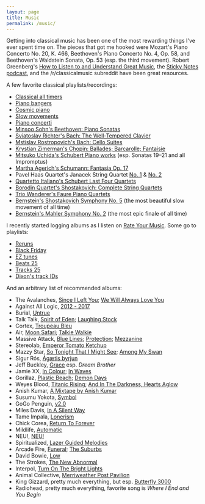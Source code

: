 ```yaml
---
layout: page
title: Music
permalink: /music/
---
```


Getting into classical music has been one of the most rewarding things I've ever spent time on. The pieces that got me hooked were Mozart's Piano Concerto No. 20, K. 466, Beethoven's Piano Concerto No. 4, Op. 58, and Beethoven's Waldstein Sonata, Op. 53 (esp. the third movement). Robert Greenberg's [How to Listen to and Understand Great Music](https://www.audible.com/pd/How-to-Listen-to-and-Understand-Great-Music-3rd-Edition-Audiobook/B00DDVQIM2), the [Sticky Notes podcast](https://stickynotespodcast.libsyn.com/), and the /r/classicalmusic subreddit have been great resources.

A few favorite classical playlists/recordings:

* [Classical all timers](https://open.spotify.com/playlist/1eYD5BUaapMfNGDoEiPDXO?si=64f367b30a42468a)
* [Piano bangers](https://open.spotify.com/playlist/6kURKdivewP2JlCzUJOZGX?si=b01ab0153d12430c)
* [Cosmic piano](https://open.spotify.com/playlist/3JvRWGpcHCjgCw0ghbh1SA?si=803b3ab90fee4f11)
* [Slow movements](https://open.spotify.com/playlist/3XU09g8N8cbWzFIgqJdkeL?si=a5b387a7369e4fff)
* [Piano concerti](https://open.spotify.com/playlist/20Y6NRhIlhNEFNBzeN2u6R?si=5e127130c5634a26)
* [Minsoo Sohn's Beethoven: Piano Sonatas](https://open.spotify.com/album/5xZS63vJBpsPbIOi0Hvlc4?si=l3jK3PPSTrOYbiLUCDtd3A)
* [Sviatoslav Richter's Bach: The Well-Tempered Clavier](https://open.spotify.com/album/3PWhuYij6e99npMTjTZm2C?si=MHIAyTRSRE6GK8L4CVrBYQ)
* [Mstislav Rostropovich's Bach: Cello Suites](https://open.spotify.com/album/5IKqgLc5o88Dur35OnLZXQ?si=q70mx_6wSEOOne8wpe2OEw)
* [Krystian Zimerman's Chopin: Ballades; Barcarolle; Fantaisie](https://open.spotify.com/album/5c9v5oU43Oo22MSG8EKFp2?si=cdlEH6dzTFmXO4Pjjd0k9Q)
* [Mitsuko Uchida's Schubert Piano works](https://open.spotify.com/album/6WyrofdS0VcQwalzvy9VIA?si=WtCPvO4TTf2JivIS8fUQwQ) (esp. Sonatas 19–21 and all Impromptus)
* [Martha Agerich's Schumann: Fantasia Op. 17](https://open.spotify.com/album/60wBLkr0WADMATI5O9D97I?si=HY_TmoFNQKqo3TkYjgV7Uw)
* Pavel Haas Quartet's Janacek String Quartet [No. 1](https://open.spotify.com/album/6TkdaEGFJlyDnd7C1URmMr?si=CbQdhbZlTIC_Urq7Wcav3g) & [No. 2](https://open.spotify.com/album/1t4K3IzZXvRHudQdNpFbfE?si=3K0ZSFq2R1-p_IPkrEpdlw)
* [Quartetto Italiano's Schubert Last Four Quartets](https://open.spotify.com/album/6TkdaEGFJlyDnd7C1URmMr?si=GbK_sWoSTRqj03w63dYiiA)
* [Borodin Quartet's Shostakovich: Complete String Quartets](https://open.spotify.com/album/1P7HxxQEjRdzko4WEeM9uP?si=mXhDa1F3QcGbnvwoeo4Ngw)
* [Trio Wanderer's Faure Piano Quartets](https://open.spotify.com/album/2m2n7PDLAVkmQ9xzWknyQG?si=Ab_DpDmBSpSGcHpnU3wbsQ)
* [Bernstein's Shostakovich Symphony No. 5](https://open.spotify.com/album/00d6wTUJHGsrxPmbETXGWm?si=f-UFDomRQQioiBIKITcyCA) (the most beautiful slow movement of all time)
* [Bernstein's Mahler Symphony No. 2](https://open.spotify.com/album/6DCPK81jYJdzAuCmMglh6x?si=dKXnutP0T1ehLX3d9IVqEg) (the most epic finale of all time)

I recently started logging albums as I listen on [Rate Your Music](https://rateyourmusic.com/collection/dnsz/ss.rd). Some go to playlists:

* [Reruns](https://open.spotify.com/playlist/1aBExd90ioxHqzRrfs4Dhr?si=09ff1a7fe5ac4099)
* [Black Friday](https://open.spotify.com/playlist/7qBWDMAKsbP9sitdpWBzeE?si=68cb17dc83094e20)
* [EZ tunes](https://open.spotify.com/playlist/3RrtgMpUXX7FK67VDhUNqr?si=cdcdf07474a7408d)
* [Beats 25](https://open.spotify.com/playlist/1sadgFEX0N7kaKE9dHJWOt?si=b295da91b82a4d9c)
* [Tracks 25](https://open.spotify.com/playlist/4rrJ4ao69BwOSY89vY53qm?si=ebecc51e23b74ca7)
* [Dixon's track IDs](https://open.spotify.com/playlist/37i9dQZF1DWZMAcZLI8XCI?si=9e0600ef50ad4e90)

And an arbitrary list of recommended albums:

* The Avalanches, [Since I Left You](https://open.spotify.com/album/0YtYaaO0aipyeQl0xhAWTO?si=_xsm0mSsQKmtAroQu_hb_A); [We Will Always Love You](https://open.spotify.com/album/755yBlrk0Sz8tIgMMTgyr1?si=Z1Ueu7FuQh2zqGZzhpOyBQ)
* Against All Logic, [2012 - 2017](https://open.spotify.com/album/6L2xSRFqrdj9zBwh2cM0TF?si=ZW7IwG81S3yz5PnFl_DlFQ)
* Burial, [Untrue](https://open.spotify.com/album/1iRPiEYHIX2zpF8lkW54SK?si=RE1loMcIRaOV0AuNiebitw)
* Talk Talk, [Spirit of Eden](https://open.spotify.com/album/4YXo7p7aubyVIbNLoVlBp9?si=xZH9xP2nRMe8bhPFoUaRlA); [Laughing Stock](https://open.spotify.com/album/3NEa40lY9rNpSIALSIKn79?si=lBuW4khnSCegBw-oSMZD5g)
* Cortex, [Troupeau Bleu](https://open.spotify.com/album/74DOWHisu2jlFvPid9YTGB?si=lKec-6d_S0GOyFTpN_urKQ)
* Air, [Moon Safari](https://open.spotify.com/album/206GTDefY2qRMQxYXmfb0a?si=Wxu3kAMFTl2SnQhi1Cq3Ig); [Talkie Walkie](https://open.spotify.com/album/0hQOqvZv1nQvPiBjzyn363?si=26DFw_sTTr2pk_lyDU2NDQ)
* Massive Attack, [Blue Lines](https://open.spotify.com/album/5mAPk4qeNqVLtNydaWbWlf?si=zruaxO47Sk6bYadd87SyjA); [Protection](https://open.spotify.com/album/5CnZjFfPDmxOX7KnWLLqpC?si=C88swgIUReKUGpykIwa0Vg); [Mezzanine](https://open.spotify.com/album/49MNmJhZQewjt06rpwp6QR?si=g2lupl1yT0O0kF4usn3BuQ)
* Stereolab, [Emperor Tomato Ketchup](https://open.spotify.com/album/0haIl1ZqGy5akbazF8nxLs?si=MclISGSAT5uxiVhoVxukKQ)
* Mazzy Star, [So Tonight That I Might See](https://open.spotify.com/album/5K18gTgac0q6Jma5HkV1vA?si=6lQuqbJXTZOq-k9QlrCgoA); [Among My Swan](https://open.spotify.com/album/4mhpbf7jYc0L1nBceoebIE?si=yfZ0PZiaSI6JOzvsDn-WxA)
* Sigur Rós, [Ágætis byrjun](https://open.spotify.com/album/1DMMv1Kmoli3Y9fVEZDUVC?si=5FAcYK-HQYm_Qu65GbYL9Q)
* Jeff Buckley, [Grace](https://open.spotify.com/album/7yQtjAjhtNi76KRu05XWFS?si=o24VwKSTR0GmP9tvD9fD2w) esp. _Dream Brother_
* Jamie XX, [In Colour](https://open.spotify.com/album/04Duapg2mNlVykd895xcfZ?si=7hBtvLdWQ6-mXVZNHJSn-Q); [In Waves](https://open.spotify.com/album/57MSBg5pBQZH5bfLVDmeuP?si=abvrdZBoSYSEYUw8zQcpxQ)
* Gorillaz, [Plastic Beach](https://open.spotify.com/album/2dIGnmEIy1WZIcZCFSj6i8?si=7emeZaSNSg-UsbMNj6G-xg); [Demon Days](https://open.spotify.com/album/0bUTHlWbkSQysoM3VsWldT?si=Sr4JSPeXS8SROuRHA1FMDg)
* Weyes Blood, [Titanic Rising](https://open.spotify.com/album/0Cuqhgy8vm96JEkBY3polk?si=odU56qXOTHCToNFocDJIAg); [And In The Darkness, Hearts Aglow](https://open.spotify.com/album/1hngVRZt95TrqPqXoJzQ4A?si=K_odZkUSQ8KGyXsazwhXHw)
* Anish Kumar, [A Mixtape by Anish Kumar](https://open.spotify.com/album/2FKcfRXY5LYv0pALiLRh3g?si=ZvaCg58ySAuO9HvGMWJz_g)
* Susumu Yokota, [Symbol](https://open.spotify.com/album/0ntm3YaiXVkkGitWl2XASV?si=fPAybEYaTZu5QGHPgw0sRg)
* GoGo Penguin, [v2.0](https://open.spotify.com/album/7rXrjbrYcXG8EkqXpt0weK?si=XQF8z7ZCSbG3Tr5uAriAGQ)
* Miles Davis, [In A Silent Way](https://open.spotify.com/album/0Hs3BomCdwIWRhgT57x22T?si=aqQ7Dtb6TuiccnYNo3pRDg)
* Tame Impala, [Lonerism](https://open.spotify.com/album/3C2MFZ2iHotUQOSBzdSvM7?si=sIgwmICLQRSovn0_98BF_Q)
* Chick Corea, [Return To Forever](https://open.spotify.com/album/6M0IAJHwQ6dFNtTkFsXCJc?si=lP5dv8IlSiequG3n2PDowg)
* Mildlife, [Automatic](https://open.spotify.com/album/4l8HTiPwY1GrY3WNUNOZ8q?si=GtmNcS0CTQO7f7AJH0JrSA)
* NEU!, [NEU!](https://open.spotify.com/album/1aKOQpS6TrGd3wTQooaIBH?si=8l1bgrz8SeqerE_oEb47Yw)
* Spiritualized, [Lazer Guided Melodies](https://open.spotify.com/album/0kfT6lwFmXyepSvoItP4sa?si=L3fGsVBrQtOLA3hqaaCJKw)
* Arcade Fire, [Funeral](https://open.spotify.com/album/6ZB8qaR9JNuS0Q0bG1nbcH?si=T-lofPX9SIWQMyAqAWLUvA); [The Suburbs](https://open.spotify.com/album/0gkUcpkyW2SXN49Yktkf6F?si=6rhrG33BRZmYILOMLjddUQ)
* David Bowie, [Low](https://open.spotify.com/album/2de6LD7eOW8zrlorbS28na?si=XGLbYyrOTsiPUOUtHKa03g)
* The Strokes, [The New Abnormal](https://open.spotify.com/album/2xkZV2Hl1Omi8rk2D7t5lN?si=FhwkCCr3RoWn9qd5tf2NQg)
* Interpol, [Turn On The Bright Lights](https://open.spotify.com/album/4sW8Eql2e2kdRP1A1R1clG?si=fFiVIgGzQhaDAmUgKtdf_Q)
* Animal Collective, [Merriweather Post Pavilion](https://open.spotify.com/album/6BRq5g6CWiFgN3NrjLGAYq?si=ywEO2GNURA68H93sefc9-Q)
* King Gizzard, pretty much everything, but esp. [Butterfly 3000](https://open.spotify.com/album/2I0LPpmyvAwnXvCuBf3Pcy?si=HfyH44oHSlGPEjKE_5INJg)
* Radiohead, pretty much everything, favorite song is _Where I End and You Begin_
